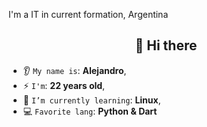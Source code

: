 I'm a IT in current formation, Argentina

<h2 align="center">👋 Hi there</h2>

<p align="center">
</p>



* 👂 `My name is`: **Alejandro**,
* ⚡ `I'm`: **22 years old**,
* 🌱 `I’m currently learning`: **Linux**,
* 💻 `Favorite lang`: **Python & Dart**  



<br/>



